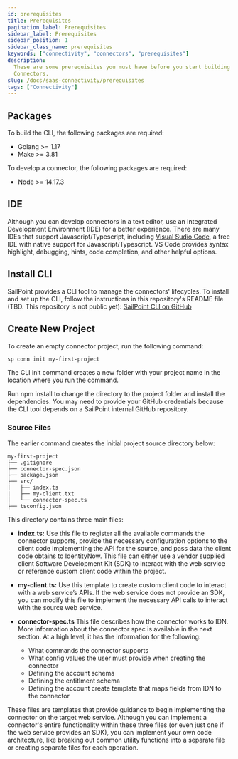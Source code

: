 ```yaml
---
id: prerequisites
title: Prerequisites
pagination_label: Prerequisites
sidebar_label: Prerequisites
sidebar_position: 1
sidebar_class_name: prerequisites
keywords: ["connectivity", "connectors", "prerequisites"]
description:
  These are some prerequisites you must have before you start building SaaS
  Connectors.
slug: /docs/saas-connectivity/prerequisites
tags: ["Connectivity"]
---
```


## Packages

To build the CLI, the following packages are required:

- Golang >= 1.17
- Make >= 3.81

To develop a connector, the following packages are required:

- Node >= 14.17.3

## IDE

Although you can develop connectors in a text editor, use an Integrated
Development Environment (IDE) for a better experience. There are many IDEs that
support Javascript/Typescript, including
[Visual Sudio Code](https://code.visualstudio.com/Download), a free IDE with
native support for Javascript/Typescript. VS Code provides syntax highlight,
debugging, hints, code completion, and other helpful options.

## Install CLI

SailPoint provides a CLI tool to manage the connectors' lifecycles. To install
and set up the CLI, follow the instructions in this repository's README file
(TBD. This repository is not public yet):
[SailPoint CLI on GitHub](https://github.com/sailpoint-oss/sp-connector-cli)

## Create New Project

To create an empty connector project, run the following command:

```bash
sp conn init my-first-project
```

The CLI init command creates a new folder with your project name in the location
where you run the command.

Run npm install to change the directory to the project folder and install the
dependencies. You may need to provide your GitHub credentials because the CLI
tool depends on a SailPoint internal GitHub repository.

### Source Files

The earlier command creates the initial project source directory below:

```
my-first-project
├── .gitignore
├── connector-spec.json
├── package.json
├── src/
|   ├── index.ts
|   ├── my-client.txt
|   └── connector-spec.ts
├── tsconfig.json
```

This directory contains three main files:

- **index.ts:** Use this file to register all the available commands the
  connector supports, provide the necessary configuration options to the client
  code implementing the API for the source, and pass data the client code
  obtains to IdentityNow. This file can either use a vendor supplied client
  Software Development Kit (SDK) to interact with the web service or reference
  custom client code within the project.

- **my-client.ts:** Use this template to create custom client code to interact
  with a web service’s APIs. If the web service does not provide an SDK, you can
  modify this file to implement the necessary API calls to interact with the
  source web service.

- **connector-spec.ts** This file describes how the connector works to IDN. More
  information about the connector spec is available in the next section. At a
  high level, it has the information for the following:
  - What commands the connector supports
  - What config values the user must provide when creating the connector
  - Defining the account schema
  - Defining the entitlment schema
  - Defining the account create template that maps fields from IDN to the
    connector

These files are templates that provide guidance to begin implementing the
connector on the target web service. Although you can implement a connector's
entire functionality within these three files (or even just one if the web
service provides an SDK), you can implement your own code architecture, like
breaking out common utility functions into a separate file or creating separate
files for each operation.
